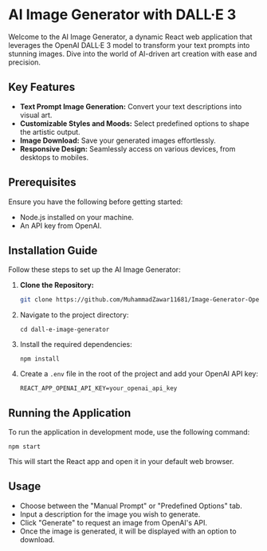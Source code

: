 # AI Image Generator with DALL·E 3

Welcome to the AI Image Generator, a dynamic React web application that leverages the OpenAI DALL·E 3 model to transform your text prompts into stunning images. Dive into the world of AI-driven art creation with ease and precision.

## Key Features

- **Text Prompt Image Generation:** Convert your text descriptions into visual art.
- **Customizable Styles and Moods:** Select predefined options to shape the artistic output.
- **Image Download:** Save your generated images effortlessly.
- **Responsive Design:** Seamlessly access on various devices, from desktops to mobiles.

## Prerequisites

Ensure you have the following before getting started:

- Node.js installed on your machine.
- An API key from OpenAI.

## Installation Guide

Follow these steps to set up the AI Image Generator:

1. **Clone the Repository:**

   ```sh
   git clone https://github.com/MuhammadZawar11681/Image-Generator-OpenAi-Api.git

   ```

2. Navigate to the project directory:
   ```
   cd dall-e-image-generator
   ```
3. Install the required dependencies:
   ```
   npm install
   ```
4. Create a `.env` file in the root of the project and add your OpenAI API key:
   ```
   REACT_APP_OPENAI_API_KEY=your_openai_api_key
   ```

## Running the Application

To run the application in development mode, use the following command:

```
npm start
```

This will start the React app and open it in your default web browser.

## Usage

- Choose between the "Manual Prompt" or "Predefined Options" tab.
- Input a description for the image you wish to generate.
- Click "Generate" to request an image from OpenAI's API.
- Once the image is generated, it will be displayed with an option to download.
